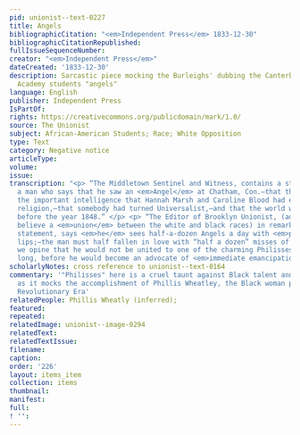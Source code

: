 ```yaml
---
pid: unionist--text-0227
title: Angels
bibliographicCitation: "<em>Independent Press</em> 1833-12-30"
bibliographicCitationRepublished: 
fullIssueSequenceNumber: 
creator: "<em>Independent Press</em>"
dateCreated: '1833-12-30'
description: Sarcastic piece mocking the Burleighs' dubbing the Canterbury Female
  Academy students "angels"
language: English
publisher: Independent Press
IsPartOf: 
rights: https://creativecommons.org/publicdomain/mark/1.0/
source: The Unionist
subject: African-American Students; Race; White Opposition
type: Text
category: Negative notice
articleType: 
volume: 
issue: 
transcription: "<p> “The Middletown Sentinel and Witness, contains a statement from
  a man who says that he saw an <em>Angel</em> at Chatham, Con.—that the Angel communicated
  the important intelligence that Hannah Marsh and Caroline Blood had experienced
  religion,—that somebody had turned Universalist,—and that the world would pass away
  before the year 1848.” </p> <p> “The Editor of Brooklyn Unionist, (advocating we
  believe a <em>union</em> between the white and black races) in remarking on this
  statement, says <em>he</em> sees half-a-dozen Angels a day with <em>pouting</em>
  lips;—the man must half fallen in love with “half a dozen” misses of color!” Verily,
  we opine that he would not be united to one of the charming Philisses <em>very</em>
  long, before he would become an advocate of <em>immediate emancipation.</em> ” </p> "
scholarlyNotes: cross reference to unionist--text-0164
commentary: '"Philisses" here is a cruel taunt against Black talent and intelligence,
  as it mocks the accomplishment of Phillis Wheatley, the Black woman poet of the
  Revolutionary Era'
relatedPeople: Phillis Wheatly (inferred);
featured: 
repeated: 
relatedImage: unionist--image-0294
relatedText: 
relatedTextIssue: 
filename: 
caption: 
order: '226'
layout: items_item
collection: items
thumbnail: 
manifest: 
full: 
! '': 
---
```

